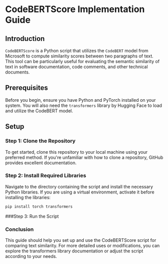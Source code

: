 # CodeBERTScore Implementation Guide

## Introduction
`CodeBERTScore` is a Python script that utilizes the `CodeBERT` model from Microsoft to compute similarity scores between two paragraphs of text. This tool can be particularly useful for evaluating the semantic similarity of text in software documentation, code comments, and other technical documents.

## Prerequisites
Before you begin, ensure you have Python and PyTorch installed on your system. You will also need the `transformers` library by Hugging Face to load and utilize the CodeBERT model.

## Setup

### Step 1: Clone the Repository
To get started, clone this repository to your local machine using your preferred method. If you're unfamiliar with how to clone a repository, GitHub provides excellent documentation.

### Step 2: Install Required Libraries
Navigate to the directory containing the script and install the necessary Python libraries. If you are using a virtual environment, activate it before installing the libraries:

```bash
pip install torch transformers
```
###Step 3: Run the Script

### Conclusion

This guide should help you set up and use the CodeBERTScore script for comparing text similarity. For more detailed uses or modifications, you can explore the transformers library documentation or adjust the script according to your needs.

